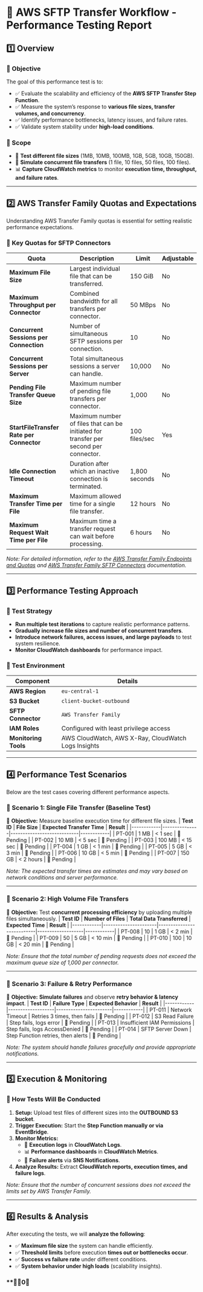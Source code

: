 # 📌 AWS SFTP Transfer Workflow - Performance Testing Report

## **1️⃣ Overview**
### **🔹 Objective**
The goal of this performance test is to:
- ✅ Evaluate the scalability and efficiency of the **AWS SFTP Transfer Step Function**.
- ✅ Measure the system’s response to **various file sizes, transfer volumes, and concurrency**.
- ✅ Identify performance bottlenecks, latency issues, and failure rates.
- ✅ Validate system stability under **high-load conditions**.

### **🔹 Scope**
- 🚀 **Test different file sizes** (1MB, 10MB, 100MB, 1GB, 5GB, 10GB, 150GB).
- 🔄 **Simulate concurrent file transfers** (1 file, 10 files, 50 files, 100 files).
- 📊 **Capture CloudWatch metrics** to monitor **execution time, throughput, and failure rates**.

---

## **2️⃣ AWS Transfer Family Quotas and Expectations**
Understanding AWS Transfer Family quotas is essential for setting realistic performance expectations.

### **🔹 Key Quotas for SFTP Connectors**
| **Quota** | **Description** | **Limit** | **Adjustable** |
|-----------|-----------------|-----------|----------------|
| **Maximum File Size** | Largest individual file that can be transferred. | 150 GiB | No |
| **Maximum Throughput per Connector** | Combined bandwidth for all transfers per connector. | 50 MBps | No |
| **Concurrent Sessions per Connection** | Number of simultaneous SFTP sessions per connection. | 10 | No |
| **Concurrent Sessions per Server** | Total simultaneous sessions a server can handle. | 10,000 | No |
| **Pending File Transfer Queue Size** | Maximum number of pending file transfers per connector. | 1,000 | No |
| **StartFileTransfer Rate per Connector** | Maximum number of files that can be initiated for transfer per second per connector. | 100 files/sec | Yes |
| **Idle Connection Timeout** | Duration after which an inactive connection is terminated. | 1,800 seconds | No |
| **Maximum Transfer Time per File** | Maximum allowed time for a single file transfer. | 12 hours | No |
| **Maximum Request Wait Time per File** | Maximum time a transfer request can wait before processing. | 6 hours | No |

*Note: For detailed information, refer to the [AWS Transfer Family Endpoints and Quotas](https://docs.aws.amazon.com/general/latest/gr/transfer-service.html) and [AWS Transfer Family SFTP Connectors](https://docs.aws.amazon.com/transfer/latest/userguide/creating-connectors.html) documentation.*

---

## **3️⃣ Performance Testing Approach**
### **🔹 Test Strategy**
- **Run multiple test iterations** to capture realistic performance patterns.
- **Gradually increase file sizes and number of concurrent transfers**.
- **Introduce network failures, access issues, and large payloads** to test system resilience.
- **Monitor CloudWatch dashboards** for performance impact.

### **🔹 Test Environment**
| **Component** | **Details** |
|--------------|-------------|
| **AWS Region** | `eu-central-1` |
| **S3 Bucket** | `client-bucket-outbound` |
| **SFTP Connector** | `AWS Transfer Family` |
| **IAM Roles** | Configured with least privilege access |
| **Monitoring Tools** | AWS CloudWatch, AWS X-Ray, CloudWatch Logs Insights |

---

## **4️⃣ Performance Test Scenarios**
Below are the test cases covering different performance aspects.

### **🔸 Scenario 1: Single File Transfer (Baseline Test)**
📌 **Objective:** Measure baseline execution time for different file sizes.
| **Test ID** | **File Size** | **Expected Transfer Time** | **Result** |
|------------|---------------|----------------------------|------------|
| PT-001 | 1 MB | < 1 sec | 🔄 Pending |
| PT-002 | 10 MB | < 5 sec | 🔄 Pending |
| PT-003 | 100 MB | < 15 sec | 🔄 Pending |
| PT-004 | 1 GB | < 1 min | 🔄 Pending |
| PT-005 | 5 GB | < 3 min | 🔄 Pending |
| PT-006 | 10 GB | < 5 min | 🔄 Pending |
| PT-007 | 150 GB | < 2 hours | 🔄 Pending |

*Note: The expected transfer times are estimates and may vary based on network conditions and server performance.*

---

### **🔸 Scenario 2: High Volume File Transfers**
📌 **Objective:** Test **concurrent processing efficiency** by uploading multiple files simultaneously.
| **Test ID** | **Number of Files** | **Total Data Transferred** | **Expected Time** | **Result** |
|------------|----------------------|---------------------------|-------------------|------------|
| PT-008 | 10 | 1 GB | < 2 min | 🔄 Pending |
| PT-009 | 50 | 5 GB | < 10 min | 🔄 Pending |
| PT-010 | 100 | 10 GB | < 20 min | 🔄 Pending |

*Note: Ensure that the total number of pending requests does not exceed the maximum queue size of 1,000 per connector.*

---

### **🔸 Scenario 3: Failure & Retry Performance**
📌 **Objective:** **Simulate failures** and observe **retry behavior & latency impact**.
| **Test ID** | **Failure Type** | **Expected Behavior** | **Result** |
|------------|-------------------|-----------------------|------------|
| PT-011 | Network Timeout | Retries 3 times, then fails | 🔄 Pending |
| PT-012 | S3 Read Failure | Step fails, logs error | 🔄 Pending |
| PT-013 | Insufficient IAM Permissions | Step fails, logs AccessDenied | 🔄 Pending |
| PT-014 | SFTP Server Down | Step Function retries, then alerts | 🔄 Pending |

*Note: The system should handle failures gracefully and provide appropriate notifications.*

---

## **5️⃣ Execution & Monitoring**
### **🔹 How Tests Will Be Conducted**
1. **Setup:** Upload test files of different sizes into the **OUTBOUND S3 bucket**.
2. **Trigger Execution:** Start the **Step Function manually or via EventBridge**.
3. **Monitor Metrics:**
   - 📡 **Execution logs** in **CloudWatch Logs**.
   - 📊 **Performance dashboards** in **CloudWatch Metrics**.
   - 🚨 **Failure alerts** via **SNS Notifications**.
4. **Analyze Results:** Extract **CloudWatch reports, execution times, and failure logs**.

*Note: Ensure that the number of concurrent sessions does not exceed the limits set by AWS Transfer Family.*

---

## **6️⃣ Results & Analysis**
After executing the tests, we will **analyze the following**:
- ✅ **Maximum file size** the system can handle efficiently.
- ✅ **Threshold limits** before execution **times out or bottlenecks occur**.
- ✅ **Success vs failure rate** under different conditions.
- ✅ **System behavior under high loads** (scalability insights).

### **🔹0